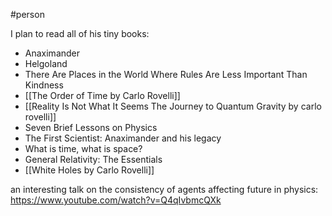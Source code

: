 #person 

I plan to read all of his tiny books:
- Anaximander
- Helgoland
- There Are Places in the World Where Rules Are Less Important Than Kindness
- [[The Order of Time by Carlo Rovelli]]
- [[Reality Is Not What It Seems The Journey to Quantum Gravity by carlo rovelli]]
- Seven Brief Lessons on Physics
- The First Scientist: Anaximander and his legacy
- What is time, what is space?
- General Relativity: The Essentials
- [[White Holes by Carlo Rovelli]]

an interesting talk on the consistency of agents affecting future in physics: https://www.youtube.com/watch?v=Q4qIvbmcQXk

